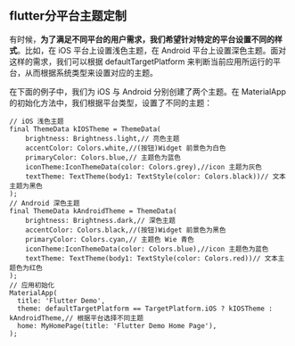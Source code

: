 

## flutter分平台主题定制

有时候，**为了满足不同平台的用户需求，我们希望针对特定的平台设置不同的样式**。比如，在 iOS 平台上设置浅色主题，在 Android 平台上设置深色主题。面对这样的需求，我们可以根据 defaultTargetPlatform 来判断当前应用所运行的平台，从而根据系统类型来设置对应的主题。

在下面的例子中，我们为 iOS 与 Android 分别创建了两个主题。在 MaterialApp 的初始化方法中，我们根据平台类型，设置了不同的主题：

```
// iOS 浅色主题
final ThemeData kIOSTheme = ThemeData(
    brightness: Brightness.light,// 亮色主题
    accentColor: Colors.white,//(按钮)Widget 前景色为白色
    primaryColor: Colors.blue,// 主题色为蓝色
    iconTheme:IconThemeData(color: Colors.grey),//icon 主题为灰色
    textTheme: TextTheme(body1: TextStyle(color: Colors.black))// 文本主题为黑色
);
// Android 深色主题
final ThemeData kAndroidTheme = ThemeData(
    brightness: Brightness.dark,// 深色主题
    accentColor: Colors.black,//(按钮)Widget 前景色为黑色
    primaryColor: Colors.cyan,// 主题色 Wie 青色
    iconTheme:IconThemeData(color: Colors.blue),//icon 主题色为蓝色
    textTheme: TextTheme(body1: TextStyle(color: Colors.red))// 文本主题色为红色
);
// 应用初始化
MaterialApp(
  title: 'Flutter Demo',
  theme: defaultTargetPlatform == TargetPlatform.iOS ? kIOSTheme : kAndroidTheme,// 根据平台选择不同主题
  home: MyHomePage(title: 'Flutter Demo Home Page'),
);
```